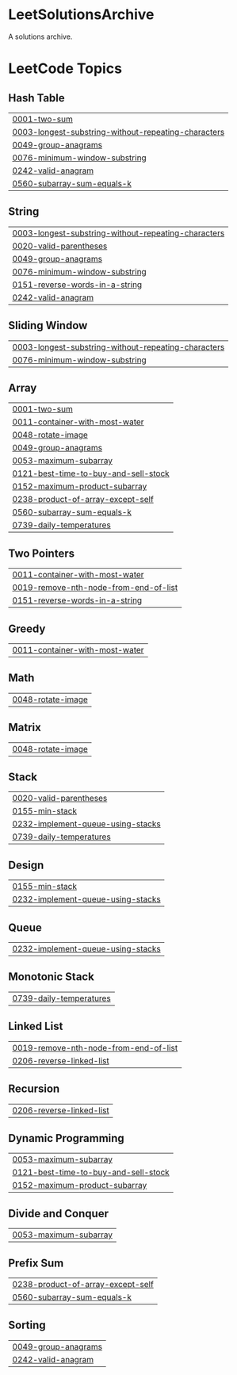 # LeetSolutionsArchive
A solutions archive.

<!---LeetCode Topics Start-->
# LeetCode Topics
## Hash Table
|  |
| ------- |
| [0001-two-sum](https://github.com/rivieraviews/LeetSolutionsArchive/tree/master/0001-two-sum) |
| [0003-longest-substring-without-repeating-characters](https://github.com/rivieraviews/LeetSolutionsArchive/tree/master/0003-longest-substring-without-repeating-characters) |
| [0049-group-anagrams](https://github.com/rivieraviews/LeetSolutionsArchive/tree/master/0049-group-anagrams) |
| [0076-minimum-window-substring](https://github.com/rivieraviews/LeetSolutionsArchive/tree/master/0076-minimum-window-substring) |
| [0242-valid-anagram](https://github.com/rivieraviews/LeetSolutionsArchive/tree/master/0242-valid-anagram) |
| [0560-subarray-sum-equals-k](https://github.com/rivieraviews/LeetSolutionsArchive/tree/master/0560-subarray-sum-equals-k) |
## String
|  |
| ------- |
| [0003-longest-substring-without-repeating-characters](https://github.com/rivieraviews/LeetSolutionsArchive/tree/master/0003-longest-substring-without-repeating-characters) |
| [0020-valid-parentheses](https://github.com/rivieraviews/LeetSolutionsArchive/tree/master/0020-valid-parentheses) |
| [0049-group-anagrams](https://github.com/rivieraviews/LeetSolutionsArchive/tree/master/0049-group-anagrams) |
| [0076-minimum-window-substring](https://github.com/rivieraviews/LeetSolutionsArchive/tree/master/0076-minimum-window-substring) |
| [0151-reverse-words-in-a-string](https://github.com/rivieraviews/LeetSolutionsArchive/tree/master/0151-reverse-words-in-a-string) |
| [0242-valid-anagram](https://github.com/rivieraviews/LeetSolutionsArchive/tree/master/0242-valid-anagram) |
## Sliding Window
|  |
| ------- |
| [0003-longest-substring-without-repeating-characters](https://github.com/rivieraviews/LeetSolutionsArchive/tree/master/0003-longest-substring-without-repeating-characters) |
| [0076-minimum-window-substring](https://github.com/rivieraviews/LeetSolutionsArchive/tree/master/0076-minimum-window-substring) |
## Array
|  |
| ------- |
| [0001-two-sum](https://github.com/rivieraviews/LeetSolutionsArchive/tree/master/0001-two-sum) |
| [0011-container-with-most-water](https://github.com/rivieraviews/LeetSolutionsArchive/tree/master/0011-container-with-most-water) |
| [0048-rotate-image](https://github.com/rivieraviews/LeetSolutionsArchive/tree/master/0048-rotate-image) |
| [0049-group-anagrams](https://github.com/rivieraviews/LeetSolutionsArchive/tree/master/0049-group-anagrams) |
| [0053-maximum-subarray](https://github.com/rivieraviews/LeetSolutionsArchive/tree/master/0053-maximum-subarray) |
| [0121-best-time-to-buy-and-sell-stock](https://github.com/rivieraviews/LeetSolutionsArchive/tree/master/0121-best-time-to-buy-and-sell-stock) |
| [0152-maximum-product-subarray](https://github.com/rivieraviews/LeetSolutionsArchive/tree/master/0152-maximum-product-subarray) |
| [0238-product-of-array-except-self](https://github.com/rivieraviews/LeetSolutionsArchive/tree/master/0238-product-of-array-except-self) |
| [0560-subarray-sum-equals-k](https://github.com/rivieraviews/LeetSolutionsArchive/tree/master/0560-subarray-sum-equals-k) |
| [0739-daily-temperatures](https://github.com/rivieraviews/LeetSolutionsArchive/tree/master/0739-daily-temperatures) |
## Two Pointers
|  |
| ------- |
| [0011-container-with-most-water](https://github.com/rivieraviews/LeetSolutionsArchive/tree/master/0011-container-with-most-water) |
| [0019-remove-nth-node-from-end-of-list](https://github.com/rivieraviews/LeetSolutionsArchive/tree/master/0019-remove-nth-node-from-end-of-list) |
| [0151-reverse-words-in-a-string](https://github.com/rivieraviews/LeetSolutionsArchive/tree/master/0151-reverse-words-in-a-string) |
## Greedy
|  |
| ------- |
| [0011-container-with-most-water](https://github.com/rivieraviews/LeetSolutionsArchive/tree/master/0011-container-with-most-water) |
## Math
|  |
| ------- |
| [0048-rotate-image](https://github.com/rivieraviews/LeetSolutionsArchive/tree/master/0048-rotate-image) |
## Matrix
|  |
| ------- |
| [0048-rotate-image](https://github.com/rivieraviews/LeetSolutionsArchive/tree/master/0048-rotate-image) |
## Stack
|  |
| ------- |
| [0020-valid-parentheses](https://github.com/rivieraviews/LeetSolutionsArchive/tree/master/0020-valid-parentheses) |
| [0155-min-stack](https://github.com/rivieraviews/LeetSolutionsArchive/tree/master/0155-min-stack) |
| [0232-implement-queue-using-stacks](https://github.com/rivieraviews/LeetSolutionsArchive/tree/master/0232-implement-queue-using-stacks) |
| [0739-daily-temperatures](https://github.com/rivieraviews/LeetSolutionsArchive/tree/master/0739-daily-temperatures) |
## Design
|  |
| ------- |
| [0155-min-stack](https://github.com/rivieraviews/LeetSolutionsArchive/tree/master/0155-min-stack) |
| [0232-implement-queue-using-stacks](https://github.com/rivieraviews/LeetSolutionsArchive/tree/master/0232-implement-queue-using-stacks) |
## Queue
|  |
| ------- |
| [0232-implement-queue-using-stacks](https://github.com/rivieraviews/LeetSolutionsArchive/tree/master/0232-implement-queue-using-stacks) |
## Monotonic Stack
|  |
| ------- |
| [0739-daily-temperatures](https://github.com/rivieraviews/LeetSolutionsArchive/tree/master/0739-daily-temperatures) |
## Linked List
|  |
| ------- |
| [0019-remove-nth-node-from-end-of-list](https://github.com/rivieraviews/LeetSolutionsArchive/tree/master/0019-remove-nth-node-from-end-of-list) |
| [0206-reverse-linked-list](https://github.com/rivieraviews/LeetSolutionsArchive/tree/master/0206-reverse-linked-list) |
## Recursion
|  |
| ------- |
| [0206-reverse-linked-list](https://github.com/rivieraviews/LeetSolutionsArchive/tree/master/0206-reverse-linked-list) |
## Dynamic Programming
|  |
| ------- |
| [0053-maximum-subarray](https://github.com/rivieraviews/LeetSolutionsArchive/tree/master/0053-maximum-subarray) |
| [0121-best-time-to-buy-and-sell-stock](https://github.com/rivieraviews/LeetSolutionsArchive/tree/master/0121-best-time-to-buy-and-sell-stock) |
| [0152-maximum-product-subarray](https://github.com/rivieraviews/LeetSolutionsArchive/tree/master/0152-maximum-product-subarray) |
## Divide and Conquer
|  |
| ------- |
| [0053-maximum-subarray](https://github.com/rivieraviews/LeetSolutionsArchive/tree/master/0053-maximum-subarray) |
## Prefix Sum
|  |
| ------- |
| [0238-product-of-array-except-self](https://github.com/rivieraviews/LeetSolutionsArchive/tree/master/0238-product-of-array-except-self) |
| [0560-subarray-sum-equals-k](https://github.com/rivieraviews/LeetSolutionsArchive/tree/master/0560-subarray-sum-equals-k) |
## Sorting
|  |
| ------- |
| [0049-group-anagrams](https://github.com/rivieraviews/LeetSolutionsArchive/tree/master/0049-group-anagrams) |
| [0242-valid-anagram](https://github.com/rivieraviews/LeetSolutionsArchive/tree/master/0242-valid-anagram) |
<!---LeetCode Topics End-->